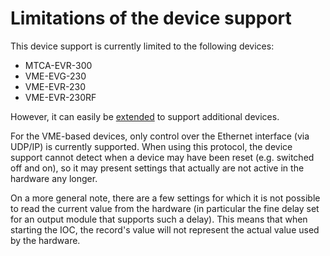 Limitations of the device support
=================================

This device support is currently limited to the following devices:

- MTCA-EVR-300
- VME-EVG-230
- VME-EVR-230
- VME-EVR-230RF

However, it can easily be [extended](extending.md) to support additional
devices.

For the VME-based devices, only control over the Ethernet interface (via UDP/IP)
is currently supported. When using this protocol, the device support cannot
detect when a device may have been reset (e.g. switched off and on), so it may
present settings that actually are not active in the hardware any longer.

On a more general note, there are a few settings for which it is not possible to
read the current value from the hardware (in particular the fine delay set for
an output module that supports such a delay). This means that when starting the
IOC, the record's value will not represent the actual value used by the
hardware.
